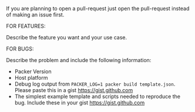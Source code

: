 If you are planning to open a pull-request just open the pull-request instead of making an issue first.

FOR FEATURES:

Describe the feature you want and your use case.

FOR BUGS:

Describe the problem and include the following information:

- Packer Version
- Host platform
- Debug log output from `PACKER_LOG=1 packer build template.json`.
  Please paste this in a gist https://gist.github.com
- The simplest example template and scripts needed to reproduce the bug.
  Include these in your gist https://gist.github.com
